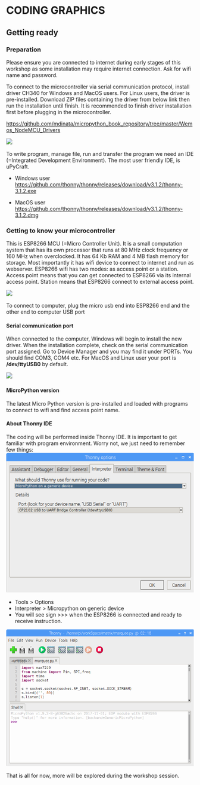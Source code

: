 # CODING GRAPHICS
## Getting ready
### Preparation
Please ensure you are connected to internet during early stages of this workshop as some installation may require internet connection. Ask for wifi name and password.

To connect to the microcontroller via serial communication protocol, install driver CH340 for Windows and MacOS users. For Linux users, the driver is pre-installed. Download ZIP files containing the driver from below link then run the installation until finish. It is recommended to finish driver installation first before plugging in the microcontroller.

<https://github.com/mdinata/micropython_book_repository/tree/master/Wemos_NodeMCU_Drivers>

![](https://github.com/mdinata/reference/blob/master/images/CH340_installation.png)

To write program, manage file, run and transfer the program we need an IDE (=Integrated Development Environment). The most user friendly IDE, is uPyCraft. 

* Windows user <https://github.com/thonny/thonny/releases/download/v3.1.2/thonny-3.1.2.exe>

* MacOS user <https://github.com/thonny/thonny/releases/download/v3.1.2/thonny-3.1.2.dmg>

### Getting to know your microcontroller
This is ESP8266 MCU (=Micro Controller Unit). It is a small computation system that has its own processor that runs at 80 MHz clock frequency or 160 MHz when overclocked. It has 64 Kb RAM and 4 MB flash memory for storage. Most importantly it has wifi device to connect to internet and run as webserver.
ESP8266 wifi has two modes: as access point or a station. Access point means that you can get connected to ESP8266 via its internal access point. Station means that ESP8266 connect to external access point.

![](https://github.com/mdinata/reference/blob/master/images/ESP8266.jpg)

To connect to computer, plug the micro usb end into ESP8266 end and the other end to computer USB port

#### Serial communication port
When connected to the computer,  Windows will begin to install the new driver. When the installation complete, check on the serial communication port assigned. Go to Device Manager and you may find it under PORTs. You should find COM3, COM4 etc.
For MacOS and Linux user your port is **/dev/ttyUSB0** by default.

![](https://github.com/mdinata/reference/blob/master/images/COM_PORT.png)

#### MicroPython version
The latest Micro Python version is pre-installed and loaded with programs to connect to wifi and find access point name.


#### About Thonny IDE
The coding will be performed inside Thonny IDE. It is important to get familiar with program environment. Worry not, we just need to remember few things:<br/>
![](https://github.com/mdinata/reference/blob/master/images/Thonny-options.png)

* Tools > Options
* Interpreter > Micropython on generic device  
* You will see sign >>> when the ESP8266 is connected and ready to receive instruction.

![](https://github.com/mdinata/reference/blob/master/images/Thonny-workspace.png)

That is all for now, more will be explored during the workshop session.
